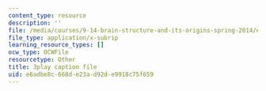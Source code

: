 ```yaml
---
content_type: resource
description: ''
file: /media/courses/9-14-brain-structure-and-its-origins-spring-2014/e6adbe8c668de23ad92de9918c75f659_555112.srt
file_type: application/x-subrip
learning_resource_types: []
ocw_type: OCWFile
resourcetype: Other
title: 3play caption file
uid: e6adbe8c-668d-e23a-d92d-e9918c75f659
---
```

